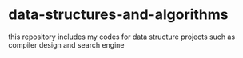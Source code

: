 # data-structures-and-algorithms
this repository includes my codes for data structure projects such as compiler design and search engine
